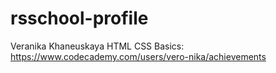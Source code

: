 # rsschool-profile
Veranika Khaneuskaya
HTML CSS Basics: https://www.codecademy.com/users/vero-nika/achievements
